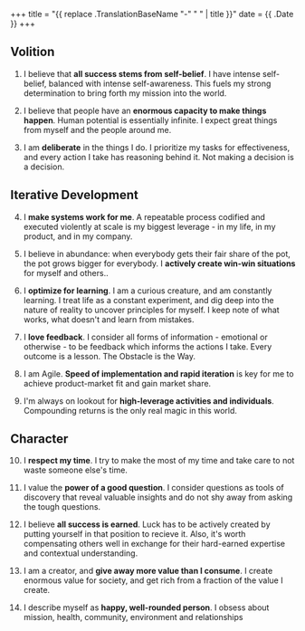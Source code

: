 +++
title = "{{ replace .TranslationBaseName "-" " " | title }}"
date = {{ .Date }}
+++

## Volition

1. I believe that **all success stems from self-belief**. I have intense self-belief, balanced with intense self-awareness. This fuels my strong determination to bring forth my mission into the world. 

2. I believe that people have an **enormous capacity to make things happen**. Human potential is essentially infinite. I expect great things from myself and the people around me.

3. I am **deliberate** in the things I do. I prioritize my tasks for effectiveness, and every action I take has reasoning behind it. Not making a decision is a decision.

## Iterative Development

4. I **make systems work for me**. A repeatable process codified and executed violently at scale is my biggest leverage - in my life, in my product, and in my company. 

5. I believe in abundance: when everybody gets their fair share of the pot, the pot grows bigger for everybody. I **actively create win-win situations** for myself and others..

6. I **optimize for learning**. I am a curious creature, and am constantly learning. I treat life as a constant experiment, and dig deep into the nature of reality to uncover principles for myself. I keep note of what works, what doesn't and learn from mistakes.

7. I **love feedback**. I consider all forms of information - emotional or otherwise - to be feedback which informs the actions I take. Every outcome is a lesson. The Obstacle is the Way.

8. I am Agile. **Speed of implementation and rapid iteration** is key for me to achieve product-market fit and gain market share.

9. I'm always on lookout for **high-leverage activities and individuals**. Compounding returns is the only real magic in this world.

## Character

10. I **respect my time**. I try to make the most of my time and take care to not waste someone else's time.

11. I value the **power of a good question**. I consider questions as tools of discovery that reveal valuable insights and do not shy away from asking the tough questions.

12. I believe **all success is earned**. Luck has to be actively created by putting yourself in that position to recieve it. Also, it's worth compensating others well in exchange for their hard-earned expertise and contextual understanding.

13. I am a creator, and **give away more value than I consume**. I create enormous value for society, and get rich from a fraction of the value I create.

14. I describe myself as **happy, well-rounded person**. I obsess about mission, health, community, environment and relationships
